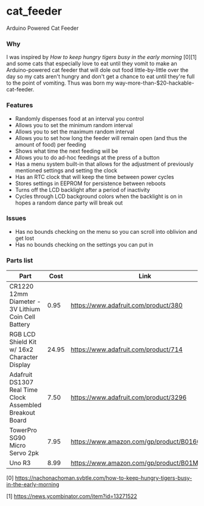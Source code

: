 # cat_feeder
Arduino Powered Cat Feeder

### Why

I was inspired by *How to keep hungry tigers busy in the early morning* [0][1] and some cats that especially love to eat until they vomit to make an Arduino-powered cat feeder that will dole out food little-by-little over the day so my cats aren't hungry and don't get a chance to eat until they're full to the point of vomiting. Thus was born my way-more-than-$20-hackable-cat-feeder.

### Features

* Randomly dispenses food at an interval you control
* Allows you to set the minimum random interval
* Allows you to set the maximum random interval
* Allows you to set how long the feeder will remain open (and thus the amount of food) per feeding
* Shows what time the next feeding will be
* Allows you to do ad-hoc feedings at the press of a button
* Has a menu system built-in that allows for the adjustment of previously mentioned settings and setting the clock
* Has an RTC clock that will keep the time between power cycles
* Stores settings in EEPROM for persistence between reboots
* Turns off the LCD backlight after a period of inactivity 
* Cycles through LCD background colors when the backlight is on in hopes a random dance party will break out


### Issues

* Has no bounds checking on the menu so you can scroll into oblivion and get lost
* Has no bounds checking on the settings you can put in

### Parts list
|Part|Cost|Link|
-----|----|----|
|CR1220 12mm Diameter - 3V Lithium Coin Cell Battery|0.95|https://www.adafruit.com/product/380|
|RGB LCD Shield Kit w/ 16x2 Character Display|24.95|https://www.adafruit.com/product/714|
|Adafruit DS1307 Real Time Clock Assembled Breakout Board|7.50|https://www.adafruit.com/product/3296|
|TowerPro SG90 Micro Servo 2pk|7.95|https://www.amazon.com/gp/product/B01608II3Q|
|Uno R3|8.99|https://www.amazon.com/gp/product/B01M1YIL43|

[0] https://nachonachoman.svbtle.com/how-to-keep-hungry-tigers-busy-in-the-early-morning

[1] https://news.ycombinator.com/item?id=13271522
